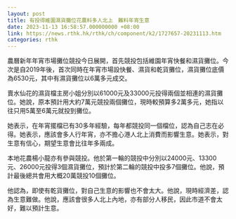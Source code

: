 ```yaml
---
layout: post
title: 有投得維園濕貨攤位花農料多人北上　難料年宵生意
date: 2023-11-13 16:58:57.000000000 +08:00
link: https://news.rthk.hk/rthk/ch/component/k2/1727657-20231113.htm
categories: rthk
---
```


農曆新年年宵市場攤位競投今日展開，首先競投包括維園年宵快餐和濕貨攤位。今次是自2019年後，首次同時在年宵市場設快餐、濕貨和乾貨攤位，濕貨攤位底價為6530元，其中有濕貨攤位以6萬多元成交。

賣水仙花的濕貨檔主房小姐分別以61000元及33000元投得兩個並相連的濕貨攤位。她說，原本預計用大約7萬元競投兩個攤位，現時較預算多2萬多元，她指以往只用5萬至6萬元就投到攤位。

她表示，在年宵擺檔已有30多年經驗，每年都競投同一個檔位，認為自己志在必得。她表示，應該會多人行年宵，亦不擔心港人北上消費而影響生意。她表示，對生意有信心，期望生意會比往年多兩成。

本地花農楊小龍亦有參與競投。他於第一輪的競投中分別以24000元、13300元、26000元投得3個濕貨攤位，預計於第二輪的競投中投多7個攤位。他說，預計最後總共會用大概20萬競投10個攤位。

他認為，即使有乾貨攤位，對自己生意的影響也不會太大。他說，現時經濟差，認為生意難做。他說，應該會很多人北上內地，亦有部分人移民，因此市道不會太好，難以預計生意。
